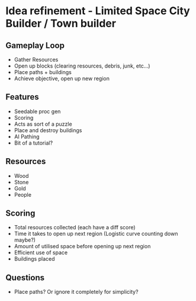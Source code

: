 # Idea refinement - Limited Space City Builder / Town builder

## Gameplay Loop
- Gather Resources
- Open up blocks (clearing resources, debris, junk, etc...)
- Place paths + buildings
- Achieve objective, open up new region

## Features
- Seedable proc gen
- Scoring
- Acts as sort of a puzzle
- Place and destroy buildings
- AI Pathing
- Bit of a tutorial?

## Resources
- Wood
- Stone
- Gold
- People

## Scoring
- Total resources collected (each have a diff score)
- Time it takes to open up next region (Logistic curve counting down maybe?)
- Amount of utilised space before opening up next region
- Efficient use of space
- Buildings placed

## Questions
- Place paths? Or ignore it completely for simplicity?

